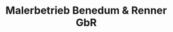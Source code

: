 ---
title: "Malerbetrieb Benedum & Renner GbR"
url: /volkach/malerbetrieb-benedum-und-renner-gbr/
shop: Baumarkt
---